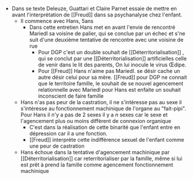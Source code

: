 - Dans se texte Deleuze, Guattari et Claire Parnet essaie de mettre en avant l'interprétation de [[Freud]] dans sa psychanalyse chez l'enfant.
	- Il commence avec Hans, 5ans
		- Dans cette entretien Hans met en avant l'envie de rencontré Mariedl sa voisine de palier, qui se conclue par un échec et s'ne suit d'une deuxième tentative de rencontre avec une voisine de rue
			- Pour DGP c'est un double souhait de [[Déterritorialisation]] , qui se conclut par une [[Déterritorialisation]] artificielles celle de venir dans le lit des parents, On lui inocule le virus Œdipe.
			- Pour [[Freud]] Hans n'aime pas Mariedl. se désir cache un autre désir celui pour sa mère. [[Freud]] pour DGP ne connait que le territoire famille, le souhait de se nouvel agencement relationnelle avec Mariedl pour Hans est enfaite un souhait inconscient de faire famille
	- Hans n'as pas peur de la castration, il ne s'intéresse pas au sexe il s'intéresse au fonctionnement machinique de l'organe au "fait-pipi". Pour Hans il n'y a pas de 2 sexes il y a *n* sexes car le sexe et l'agencement plus ou moins diffèrent de connexion organique
		- C'est dans la réalisation de cette binarité que l'enfant entre en dépression car il a une fonction.
		- [[Freud]] interprète cette indifférence sexuel de l'enfant comme une peur de castration
	- Hans échoue dans la tentative d'agencement machinique par [[Déterritorialisation]] car reterritorialiser par la famille, même si lui est prêt à prend la famille comme agencement fonctionnement machinique